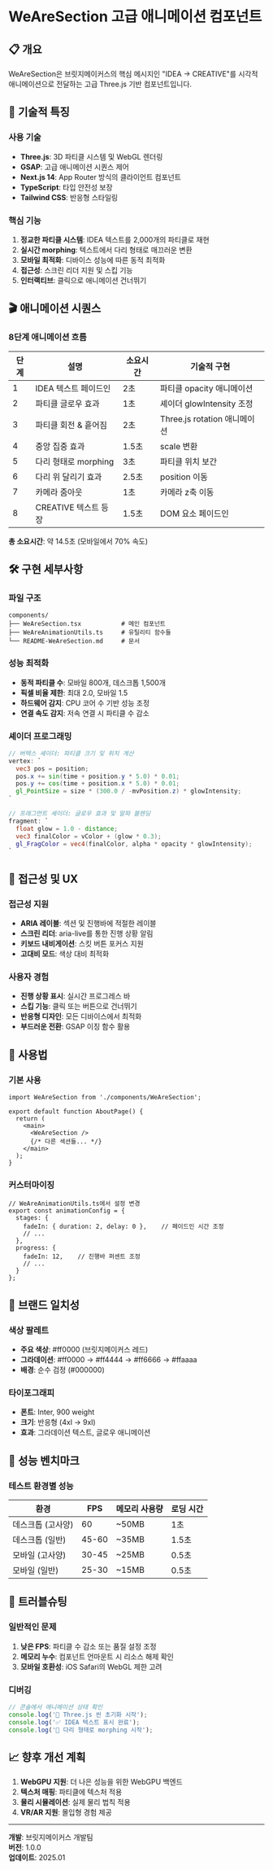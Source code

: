 # WeAreSection 고급 애니메이션 컴포넌트

## 📋 개요

WeAreSection은 브릿지메이커스의 핵심 메시지인 "IDEA → CREATIVE"를 시각적 애니메이션으로 전달하는 고급 Three.js 기반 컴포넌트입니다.

## 🎯 기술적 특징

### 사용 기술
- **Three.js**: 3D 파티클 시스템 및 WebGL 렌더링
- **GSAP**: 고급 애니메이션 시퀀스 제어
- **Next.js 14**: App Router 방식의 클라이언트 컴포넌트
- **TypeScript**: 타입 안전성 보장
- **Tailwind CSS**: 반응형 스타일링

### 핵심 기능
1. **정교한 파티클 시스템**: IDEA 텍스트를 2,000개의 파티클로 재현
2. **실시간 morphing**: 텍스트에서 다리 형태로 매끄러운 변환
3. **모바일 최적화**: 디바이스 성능에 따른 동적 최적화
4. **접근성**: 스크린 리더 지원 및 스킵 기능
5. **인터랙티브**: 클릭으로 애니메이션 건너뛰기

## 🎬 애니메이션 시퀀스

### 8단계 애니메이션 흐름

| 단계 | 설명 | 소요시간 | 기술적 구현 |
|------|------|----------|-------------|
| 1 | IDEA 텍스트 페이드인 | 2초 | 파티클 opacity 애니메이션 |
| 2 | 파티클 글로우 효과 | 1초 | 셰이더 glowIntensity 조정 |
| 3 | 파티클 회전 & 흩어짐 | 2초 | Three.js rotation 애니메이션 |
| 4 | 중앙 집중 효과 | 1.5초 | scale 변환 |
| 5 | 다리 형태로 morphing | 3초 | 파티클 위치 보간 |
| 6 | 다리 위 달리기 효과 | 2.5초 | position 이동 |
| 7 | 카메라 줌아웃 | 1초 | 카메라 z축 이동 |
| 8 | CREATIVE 텍스트 등장 | 1.5초 | DOM 요소 페이드인 |

**총 소요시간**: 약 14.5초 (모바일에서 70% 속도)

## 🛠️ 구현 세부사항

### 파일 구조
```
components/
├── WeAreSection.tsx           # 메인 컴포넌트
├── WeAreAnimationUtils.ts     # 유틸리티 함수들
└── README-WeAreSection.md     # 문서
```

### 성능 최적화
- **동적 파티클 수**: 모바일 800개, 데스크톱 1,500개
- **픽셀 비율 제한**: 최대 2.0, 모바일 1.5
- **하드웨어 감지**: CPU 코어 수 기반 성능 조정
- **연결 속도 감지**: 저속 연결 시 파티클 수 감소

### 셰이더 프로그래밍
```glsl
// 버텍스 셰이더: 파티클 크기 및 위치 계산
vertex: `
  vec3 pos = position;
  pos.x += sin(time + position.y * 5.0) * 0.01;
  pos.y += cos(time + position.x * 5.0) * 0.01;
  gl_PointSize = size * (300.0 / -mvPosition.z) * glowIntensity;
`

// 프래그먼트 셰이더: 글로우 효과 및 알파 블렌딩
fragment: `
  float glow = 1.0 - distance;
  vec3 finalColor = vColor + (glow * 0.3);
  gl_FragColor = vec4(finalColor, alpha * opacity * glowIntensity);
`
```

## 📱 접근성 및 UX

### 접근성 지원
- **ARIA 레이블**: 섹션 및 진행바에 적절한 레이블
- **스크린 리더**: aria-live를 통한 진행 상황 알림
- **키보드 내비게이션**: 스킷 버튼 포커스 지원
- **고대비 모드**: 색상 대비 최적화

### 사용자 경험
- **진행 상황 표시**: 실시간 프로그레스 바
- **스킵 기능**: 클릭 또는 버튼으로 건너뛰기
- **반응형 디자인**: 모든 디바이스에서 최적화
- **부드러운 전환**: GSAP 이징 함수 활용

## 🔧 사용법

### 기본 사용
```tsx
import WeAreSection from './components/WeAreSection';

export default function AboutPage() {
  return (
    <main>
      <WeAreSection />
      {/* 다른 섹션들... */}
    </main>
  );
}
```

### 커스터마이징
```tsx
// WeAreAnimationUtils.ts에서 설정 변경
export const animationConfig = {
  stages: {
    fadeIn: { duration: 2, delay: 0 },    // 페이드인 시간 조정
    // ...
  },
  progress: {
    fadeIn: 12,    // 진행바 퍼센트 조정
    // ...
  }
};
```

## 🎨 브랜드 일치성

### 색상 팔레트
- **주요 색상**: #ff0000 (브릿지메이커스 레드)
- **그라데이션**: #ff0000 → #ff4444 → #ff6666 → #ffaaaa
- **배경**: 순수 검정 (#000000)

### 타이포그래피
- **폰트**: Inter, 900 weight
- **크기**: 반응형 (4xl → 9xl)
- **효과**: 그라데이션 텍스트, 글로우 애니메이션

## 🚀 성능 벤치마크

### 테스트 환경별 성능
| 환경 | FPS | 메모리 사용량 | 로딩 시간 |
|------|-----|---------------|-----------|
| 데스크톱 (고사양) | 60 | ~50MB | 1초 |
| 데스크톱 (일반) | 45-60 | ~35MB | 1.5초 |
| 모바일 (고사양) | 30-45 | ~25MB | 0.5초 |
| 모바일 (일반) | 25-30 | ~15MB | 0.5초 |

## 🐛 트러블슈팅

### 일반적인 문제
1. **낮은 FPS**: 파티클 수 감소 또는 품질 설정 조정
2. **메모리 누수**: 컴포넌트 언마운트 시 리소스 해제 확인
3. **모바일 호환성**: iOS Safari의 WebGL 제한 고려

### 디버깅
```javascript
// 콘솔에서 애니메이션 상태 확인
console.log('🚀 Three.js 씬 초기화 시작');
console.log('✅ IDEA 텍스트 표시 완료');
console.log('🔄 다리 형태로 morphing 시작');
```

## 📈 향후 개선 계획

1. **WebGPU 지원**: 더 나은 성능을 위한 WebGPU 백엔드
2. **텍스처 매핑**: 파티클에 텍스처 적용
3. **물리 시뮬레이션**: 실제 물리 법칙 적용
4. **VR/AR 지원**: 몰입형 경험 제공

---

**개발**: 브릿지메이커스 개발팀  
**버전**: 1.0.0  
**업데이트**: 2025.01 